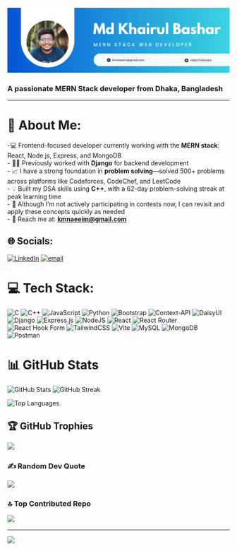 ![Header](https://raw.githubusercontent.com/knaeeim/knaeeim/main/Md%20Khairul%20Bashar%20github%20banner.png)

### A passionate MERN Stack developer from Dhaka, Bangladesh

---

# 💫 About Me:
-💻 Frontend-focused developer currently working with the **MERN stack**: React, Node.js, Express, and MongoDB  <br>- 🧑‍💼 Previously worked with **Django** for backend development  <br>- 📈 I have a strong foundation in **problem solving**—solved 500+ problems across platforms like Codeforces, CodeChef, and LeetCode  <br>- 💡 Built my DSA skills using **C++**, with a 62-day problem-solving streak at peak learning time  <br>- 🔁 Although I’m not actively participating in contests now, I can revisit and apply these concepts quickly as needed  <br>- 📧 Reach me at: **kmnaeeim@gmail.com**<br>


## 🌐 Socials:
[![LinkedIn](https://img.shields.io/badge/LinkedIn-%230077B5.svg?logo=linkedin&logoColor=white)](https://linkedin.com/in/khairulnaeeim) [![email](https://img.shields.io/badge/Email-D14836?logo=gmail&logoColor=white)](mailto:kmnaeeim@gmail.com) 

# 💻 Tech Stack:
![C](https://img.shields.io/badge/c-%2300599C.svg?style=for-the-badge&logo=c&logoColor=white) ![C++](https://img.shields.io/badge/c++-%2300599C.svg?style=for-the-badge&logo=c%2B%2B&logoColor=white) ![JavaScript](https://img.shields.io/badge/javascript-%23323330.svg?style=for-the-badge&logo=javascript&logoColor=%23F7DF1E) ![Python](https://img.shields.io/badge/python-3670A0?style=for-the-badge&logo=python&logoColor=ffdd54) ![Bootstrap](https://img.shields.io/badge/bootstrap-%238511FA.svg?style=for-the-badge&logo=bootstrap&logoColor=white) ![Context-API](https://img.shields.io/badge/Context--Api-000000?style=for-the-badge&logo=react) ![DaisyUI](https://img.shields.io/badge/daisyui-5A0EF8?style=for-the-badge&logo=daisyui&logoColor=white) ![Django](https://img.shields.io/badge/django-%23092E20.svg?style=for-the-badge&logo=django&logoColor=white) ![Express.js](https://img.shields.io/badge/express.js-%23404d59.svg?style=for-the-badge&logo=express&logoColor=%2361DAFB) ![NodeJS](https://img.shields.io/badge/node.js-6DA55F?style=for-the-badge&logo=node.js&logoColor=white) ![React](https://img.shields.io/badge/react-%2320232a.svg?style=for-the-badge&logo=react&logoColor=%2361DAFB) ![React Router](https://img.shields.io/badge/React_Router-CA4245?style=for-the-badge&logo=react-router&logoColor=white) ![React Hook Form](https://img.shields.io/badge/React%20Hook%20Form-%23EC5990.svg?style=for-the-badge&logo=reacthookform&logoColor=white) ![TailwindCSS](https://img.shields.io/badge/tailwindcss-%2338B2AC.svg?style=for-the-badge&logo=tailwind-css&logoColor=white) ![Vite](https://img.shields.io/badge/vite-%23646CFF.svg?style=for-the-badge&logo=vite&logoColor=white) ![MySQL](https://img.shields.io/badge/mysql-4479A1.svg?style=for-the-badge&logo=mysql&logoColor=white) ![MongoDB](https://img.shields.io/badge/MongoDB-%234ea94b.svg?style=for-the-badge&logo=mongodb&logoColor=white) ![Postman](https://img.shields.io/badge/Postman-FF6C37?style=for-the-badge&logo=postman&logoColor=white)

# 📊 GitHub Stats

<p>
  <img src="https://github-readme-stats.vercel.app/api?username=knaeeim&theme=dark&hide_border=true&include_all_commits=true&count_private=false" width="350" alt="GitHub Stats"/>
  <img src="https://nirzak-streak-stats.vercel.app/?user=knaeeim&theme=dark&hide_border=true" width="400" alt="GitHub Streak"/>
</p>

<p>
  <img src="https://github-readme-stats.vercel.app/api/top-langs/?username=knaeeim&theme=dark&hide_border=true&layout=compact" width="350" alt="Top Languages"/>
</p>



## 🏆 GitHub Trophies
![](https://github-profile-trophy.vercel.app/?username=knaeeim&theme=radical&no-frame=true&no-bg=false&margin-w=4)

### ✍️ Random Dev Quote
![](https://quotes-github-readme.vercel.app/api?type=horizontal&theme=radical)

### 🔝 Top Contributed Repo
![](https://github-contributor-stats.vercel.app/api?username=knaeeim&limit=5&theme=dark&combine_all_yearly_contributions=true)

---
[![](https://visitcount.itsvg.in/api?id=knaeeim&icon=0&color=0)](https://visitcount.itsvg.in)

<!-- Proudly created with GPRM ( https://gprm.itsvg.in ) -->
